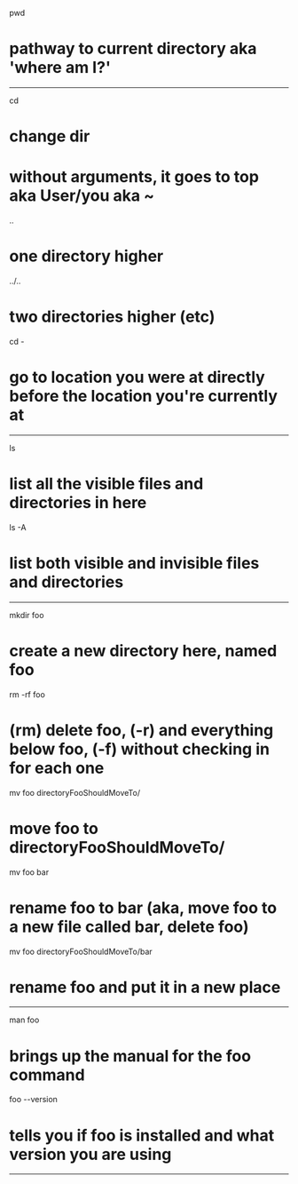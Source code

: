 pwd
# pathway to current directory aka 'where am I?'

-------------------

cd
# change dir
# without arguments, it goes to top aka User/you aka ~

..
# one directory higher

../..
# two directories higher (etc)

cd -
# go to location you were at directly before the location you're currently at

-------------------

ls
# list all the visible files and directories in here

ls -A
# list both visible and invisible files and directories

-------------------

mkdir foo
# create a new directory here, named foo

rm -rf foo
# (rm) delete foo, (-r) and everything below foo, (-f) without checking in for each one

mv foo directoryFooShouldMoveTo/
# move foo to directoryFooShouldMoveTo/

mv foo bar
# rename foo to bar (aka, move foo to a new file called bar, delete foo)

mv foo directoryFooShouldMoveTo/bar
# rename foo and put it in a new place

-------------------

man foo
# brings up the manual for the foo command

foo --version
# tells you if foo is installed and what version you are using

-------------------

